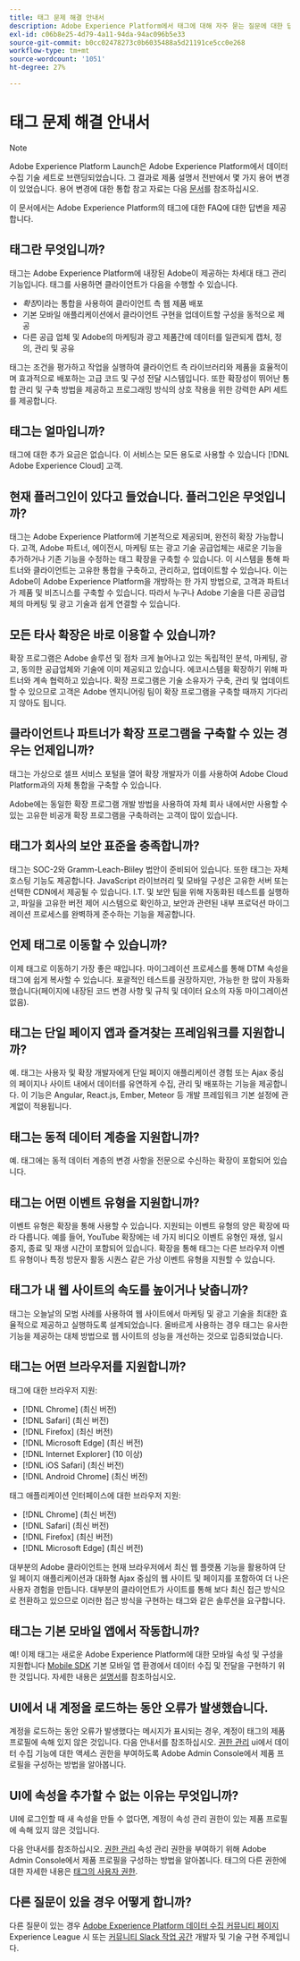 ```yaml
---
title: 태그 문제 해결 안내서
description: Adobe Experience Platform에서 태그에 대해 자주 묻는 질문에 대한 답변을 얻을 수 있습니다.
exl-id: c06b8e25-4d79-4a11-94da-94ac096b5e33
source-git-commit: b0cc02478273c0b6035488a5d21191ce5cc0e268
workflow-type: tm+mt
source-wordcount: '1051'
ht-degree: 27%

---
```


# 태그 문제 해결 안내서

>[!NOTE]
>
>Adobe Experience Platform Launch은 Adobe Experience Platform에서 데이터 수집 기술 세트로 브랜딩되었습니다. 그 결과로 제품 설명서 전반에서 몇 가지 용어 변경이 있었습니다. 용어 변경에 대한 통합 참고 자료는 다음 [문서](./term-updates.md)를 참조하십시오.

이 문서에서는 Adobe Experience Platform의 태그에 대한 FAQ에 대한 답변을 제공합니다.

## 태그란 무엇입니까?

태그는 Adobe Experience Platform에 내장된 Adobe이 제공하는 차세대 태그 관리 기능입니다. 태그를 사용하면 클라이언트가 다음을 수행할 수 있습니다.

- *확장*&#x200B;이라는 통합을 사용하여 클라이언트 측 웹 제품 배포
- 기본 모바일 애플리케이션에서 클라이언트 구현을 업데이트할 구성을 동적으로 제공
- 다른 공급 업체 및 Adobe의 마케팅과 광고 제품간에 데이터를 일관되게 캡처, 정의, 관리 및 공유

태그는 조건을 평가하고 작업을 실행하여 클라이언트 측 라이브러리와 제품을 효율적이며 효과적으로 배포하는 고급 코드 및 구성 전달 시스템입니다. 또한 확장성이 뛰어난 통합 관리 및 구축 방법을 제공하고 프로그래밍 방식의 상호 작용을 위한 강력한 API 세트를 제공합니다.

## 태그는 얼마입니까?

태그에 대한 추가 요금은 없습니다. 이 서비스는 모든 용도로 사용할 수 있습니다 [!DNL Adobe Experience Cloud] 고객.

## 현재 플러그인이 있다고 들었습니다. 플러그인은 무엇입니까?

태그는 Adobe Experience Platform에 기본적으로 제공되며, 완전히 확장 가능합니다. 고객, Adobe 파트너, 에이전시, 마케팅 또는 광고 기술 공급업체는 새로운 기능을 추가하거나 기존 기능을 수정하는 태그 확장을 구축할 수 있습니다. 이 시스템을 통해 파트너와 클라이언트는 고유한 통합을 구축하고, 관리하고, 업데이트할 수 있습니다. 이는 Adobe이 Adobe Experience Platform을 개방하는 한 가지 방법으로, 고객과 파트너가 제품 및 비즈니스를 구축할 수 있습니다. 따라서 누구나 Adobe 기술을 다른 공급업체의 마케팅 및 광고 기술과 쉽게 연결할 수 있습니다.

## 모든 타사 확장은 바로 이용할 수 있습니까?

확장 프로그램은 Adobe 솔루션 및 점차 크게 늘어나고 있는 독립적인 분석, 마케팅, 광고, 동의한 공급업체와 기술에 이미 제공되고 있습니다. 에코시스템을 확장하기 위해 파트너와 계속 협력하고 있습니다. 확장 프로그램은 기술 소유자가 구축, 관리 및 업데이트할 수 있으므로 고객은 Adobe 엔지니어링 팀이 확장 프로그램을 구축할 때까지 기다리지 않아도 됩니다.

## 클라이언트나 파트너가 확장 프로그램을 구축할 수 있는 경우는 언제입니까?

태그는 가상으로 셀프 서비스 포털을 열어 확장 개발자가 이를 사용하여 Adobe Cloud Platform과의 자체 통합을 구축할 수 있습니다.

Adobe에는 동일한 확장 프로그램 개발 방법을 사용하여 자체 회사 내에서만 사용할 수 있는 고유한 비공개 확장 프로그램을 구축하려는 고객이 많이 있습니다.

## 태그가 회사의 보안 표준을 충족합니까?

태그는 SOC-2와 Gramm-Leach-Bliley 법안이 준비되어 있습니다. 또한 태그는 자체 호스팅 기능도 제공합니다. JavaScript 라이브러리 및 모바일 구성은 고유한 서버 또는 선택한 CDN에서 제공될 수 있습니다. I.T. 및 보안 팀을 위해 자동화된 테스트를 실행하고, 파일을 고유한 버전 제어 시스템으로 확인하고, 보안과 관련된 내부 프로덕션 마이그레이션 프로세스를 완벽하게 준수하는 기능을 제공합니다.

## 언제 태그로 이동할 수 있습니까?

이제 태그로 이동하기 가장 좋은 때입니다. 마이그레이션 프로세스를 통해 DTM 속성을 태그에 쉽게 복사할 수 있습니다. 포괄적인 테스트를 권장하지만, 가능한 한 많이 자동화했습니다(페이지에 내장된 코드 변경 사항 및 규칙 및 데이터 요소의 자동 마이그레이션 없음).

## 태그는 단일 페이지 앱과 즐겨찾는 프레임워크를 지원합니까?

예. 태그는 사용자 및 확장 개발자에게 단일 페이지 애플리케이션 경험 또는 Ajax 중심의 페이지나 사이트 내에서 데이터를 유연하게 수집, 관리 및 배포하는 기능을 제공합니다. 이 기능은 Angular, React.js, Ember, Meteor 등 개발 프레임워크 기본 설정에 관계없이 적용됩니다.

## 태그는 동적 데이터 계층을 지원합니까?

예. 태그에는 동적 데이터 계층의 변경 사항을 전문으로 수신하는 확장이 포함되어 있습니다.

## 태그는 어떤 이벤트 유형을 지원합니까?

이벤트 유형은 확장을 통해 사용할 수 있습니다. 지원되는 이벤트 유형의 양은 확장에 따라 다릅니다. 예를 들어, YouTube 확장에는 네 가지 비디오 이벤트 유형인 재생, 일시 중지, 종료 및 재생 시간이 포함되어 있습니다. 확장을 통해 태그는 다른 브라우저 이벤트 유형이나 특정 방문자 활동 시퀀스 같은 가상 이벤트 유형을 지원할 수 있습니다.

## 태그가 내 웹 사이트의 속도를 높이거나 낮춥니까?

태그는 오늘날의 모범 사례를 사용하여 웹 사이트에서 마케팅 및 광고 기술을 최대한 효율적으로 제공하고 실행하도록 설계되었습니다. 올바르게 사용하는 경우 태그는 유사한 기능을 제공하는 대체 방법으로 웹 사이트의 성능을 개선하는 것으로 입증되었습니다.

## 태그는 어떤 브라우저를 지원합니까?

태그에 대한 브라우저 지원:

- [!DNL Chrome] (최신 버전)
- [!DNL Safari] (최신 버전)
- [!DNL Firefox] (최신 버전)
- [!DNL Microsoft Edge] (최신 버전)
- [!DNL Internet Explorer] (10 이상)
- [!DNL iOS Safari] (최신 버전)
- [!DNL Android Chrome] (최신 버전)

태그 애플리케이션 인터페이스에 대한 브라우저 지원:

- [!DNL Chrome] (최신 버전)
- [!DNL Safari] (최신 버전)
- [!DNL Firefox] (최신 버전)
- [!DNL Microsoft Edge] (최신 버전)

대부분의 Adobe 클라이언트는 현재 브라우저에서 최신 웹 플랫폼 기능을 활용하여 단일 페이지 애플리케이션과 대화형 Ajax 중심의 웹 사이트 및 페이지를 포함하여 더 나은 사용자 경험을 만듭니다. 대부분의 클라이언트가 사이트를 통해 보다 최신 접근 방식으로 전환하고 있으므로 이러한 접근 방식을 구현하는 태그와 같은 솔루션을 요구합니다.

## 태그는 기본 모바일 앱에서 작동합니까?

예! 이제 태그는 새로운 Adobe Experience Platform에 대한 모바일 속성 및 구성을 지원합니다 [Mobile SDK](https://sdkdocs.com) 기본 모바일 앱 환경에서 데이터 수집 및 전달을 구현하기 위한 것입니다. 자세한 내용은 [설명서](https://sdkdocs.com)를 참조하십시오.

## UI에서 내 계정을 로드하는 동안 오류가 발생했습니다.

계정을 로드하는 동안 오류가 발생했다는 메시지가 표시되는 경우, 계정이 태그의 제품 프로필에 속해 있지 않은 것입니다. 다음 안내서를 참조하십시오. [권한 관리](../collection/permissions.md) ui에서 데이터 수집 기능에 대한 액세스 권한을 부여하도록 Adobe Admin Console에서 제품 프로필을 구성하는 방법을 알아봅니다.

## UI에 속성을 추가할 수 없는 이유는 무엇입니까?

UI에 로그인할 때 새 속성을 만들 수 없다면, 계정이 속성 관리 권한이 있는 제품 프로필에 속해 있지 않은 것입니다.

다음 안내서를 참조하십시오. [권한 관리](../collection/permissions.md) 속성 관리 권한을 부여하기 위해 Adobe Admin Console에서 제품 프로필을 구성하는 방법을 알아봅니다. 태그의 다른 권한에 대한 자세한 내용은 [태그의 사용자 권한](./ui/administration/user-permissions.md).

## 다른 질문이 있을 경우 어떻게 합니까?

다른 질문이 있는 경우 [Adobe Experience Platform 데이터 수집 커뮤니티 페이지](https://adobe.com/go/launchme) Experience League 시 또는 [커뮤니티 Slack 작업 공간](https://docs.google.com/forms/d/e/1FAIpQLScq1m63YkDrRpvPLhzUqtfoleWiDDTTXZsSivIXRfFdlSMzpQ/viewform) 개발자 및 기술 구현 주제입니다.
